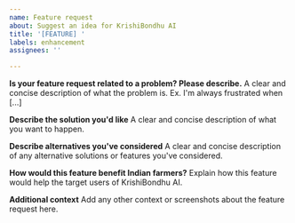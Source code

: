 ```yaml
---
name: Feature request
about: Suggest an idea for KrishiBondhu AI
title: '[FEATURE] '
labels: enhancement
assignees: ''

---
```


**Is your feature request related to a problem? Please describe.**
A clear and concise description of what the problem is. Ex. I'm always frustrated when [...]

**Describe the solution you'd like**
A clear and concise description of what you want to happen.

**Describe alternatives you've considered**
A clear and concise description of any alternative solutions or features you've considered.

**How would this feature benefit Indian farmers?**
Explain how this feature would help the target users of KrishiBondhu AI.

**Additional context**
Add any other context or screenshots about the feature request here. 